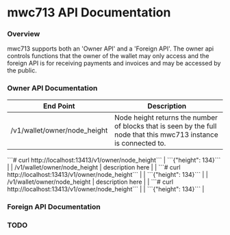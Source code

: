 # mwc713 API Documentation

### Overview

mwc713 supports both an 'Owner API' and a 'Foreign API'. The owner api controls functions that the owner of the wallet may only access and the foreign API is for receiving payments and invoices and may be accessed by the public.

### Owner API Documentation

| End Point     | Description   |
| ------------- |---------------|
| /v1/wallet/owner/node_height      | Node height returns the number of blocks that is seen by the full node that this mwc713 instance is connected to. |
<td colspan=2>```# curl http://localhost:13413/v1/owner/node_height```</td>
| ```{"height": 134}``` |
| /v1/wallet/owner/node_height      | description here |
| ```# curl http://localhost:13413/v1/owner/node_height``` |
| ```{"height": 134}``` |
| /v1/wallet/owner/node_height      | description here |
| ```# curl http://localhost:13413/v1/owner/node_height``` |
| ```{"height": 134}``` |

### Foreign API Documentation

### TODO
